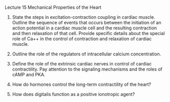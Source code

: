 Lecture 15 Mechanical Properties of the Heart

1. State the steps in excitation-contraction coupling in cardiac muscle. Outline the sequence of events that occurs between the initiation of an action potential in a cardiac muscle cell and the resulting contraction and then relaxation of that cell. Provide specific details about the special role of Ca++ in the control of contraction and relaxation of cardiac muscle.

2. Outline the role of the regulators of intracellular calcium concentration.

3. Define the role of the extrinsic cardiac nerves in control of cardiac contractility. Pay attention to the signaling mechanisms and the roles of cAMP and PKA.

4. How do hormones control the long-term contractility of the heart?

5. How does digitalis function as  a positive ionotropic agent?

